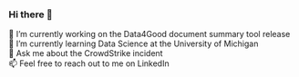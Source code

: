 ### Hi there 👋

🔭 I’m currently working on the Data4Good document summary tool release<br/>
🌱 I’m currently learning Data Science at the University of Michigan<br/>
💬 Ask me about the CrowdStrike incident<br/>
📫 Feel free to reach out to me on LinkedIn<br/>

<!--
**zymoncone/zymoncone** is a ✨ _special_ ✨ repository because its `README.md` (this file) appears on your GitHub profile.

Here are some ideas to get you started:

- 🔭 I’m currently working on ...
- 🌱 I’m currently learning ...
- 👯 I’m looking to collaborate on ...
- 🤔 I’m looking for help with ...
- 💬 Ask me about ...
- 📫 How to reach me: ...
- 😄 Pronouns: ...
- ⚡ Fun fact: ...
-->

